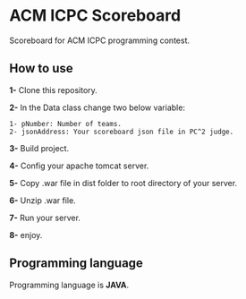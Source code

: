 # ACM ICPC Scoreboard

Scoreboard for ACM ICPC programming contest.

## How to use
**1-** Clone this repository.

**2-** In the Data class change two below variable:

    1- pNumber: Number of teams.
    2- jsonAddress: Your scoreboard json file in PC^2 judge.
	
**3-** Build project.

**4-** Config your apache tomcat server.

**5-** Copy .war file in dist folder to root directory of your server.

**6-** Unzip .war file.

**7-** Run your server.

**8-** enjoy.

## Programming language

Programming language is **JAVA**.

